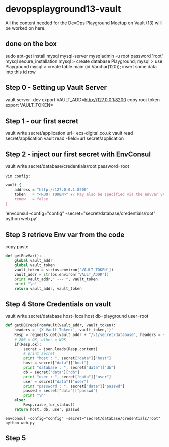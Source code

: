 # devopsplayground13-vault
All the content needed for the DevOps Playground Meetup on Vault (13) will be worked on here.

## done on the box
sudo apt-get install mysql mysql-server
mysqladmin -u root password 'root'
mysql secure_installation
mysql > create database Playground;
mysql > use Playground
mysql > create table main (id Varchar(120));
insert some data into this id row

## Step 0 - Setting up Vault Server
vault server -dev
export VAULT_ADD=http://127.0.0.1:8200
copy root token
export VAULT_TOKEN= <token>


## Step 1 - our first secret
vault write secret/application url= ecs-digital.co.uk
vault read  secret/application
vault read -field=url secret/application

## Step 2 - inject our first secret with EnvConsul

vault write secret/database/credentials/root password=root

`vim config` :
```ruby
vault {
    address = "http://127.0.0.1:8200"
    token   = "<ROOT TOKEN>" // May also be specified via the envvar VAULT_TOKEN
    renew   = false
}
```

'envconsul -config="config" -secret="secret/database/credentials/root" python web.py'

## Step 3 retrieve Env var from the code 
copy paste

```python
def getEnvVar():
    global vault_addr
    global vault_token
    vault_token = str(os.environ['VAULT_TOKEN'])
    vault_addr = str(os.environ['VAULT_ADDR'])
    print vault_addr," --- ", vault_token
    print "\n"
    return vault_addr, vault_token
```

## Step 4 Store Credentials on vault
vault write secret/database host=localhost db=playground user=root

```python
def getDBCredsFromVault(vault_addr, vault_token):
    headers = '{X-Vault-Token:', vault_token,'}'
    Resp = requests.get(vault_addr + "/v1/secret/database", headers = {"X-Vault-Token": vault_token})
    # 200 = OK, other = NOK
    if(Resp.ok):
        secret = json.loads(Resp.content)
        # print secret
        print "host : ", secret["data"]["host"]
        host = secret["data"]["host"]
        print "database : ", secret["data"]["db"]
        db = secret["data"]["db"]
        print "user : ", secret["data"]["user"]
        user = secret["data"]["user"]
        print "password : ", secret["data"]["passwd"]
        passwd = secret["data"]["passwd"]
        print "\n"
    else:
        Resp.raise_for_status()
    return host, db, user, passwd
```

`envconsul -config="config" -secret="secret/database/credentials/root" python web.py`


## Step 5 



